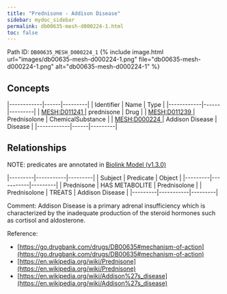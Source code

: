 ```yaml
---
title: "Prednisone - Addison Disease"
sidebar: mydoc_sidebar
permalink: db00635-mesh-d000224-1.html
toc: false 
---
```



Path ID: `DB00635_MESH_D000224_1`
{% include image.html url="images/db00635-mesh-d000224-1.png" file="db00635-mesh-d000224-1.png" alt="db00635-mesh-d000224-1" %}

## Concepts

|------------|------|---------|
| Identifier | Name | Type    |
|------------|------|---------|
| <a href="https://identifiers.org/MESH:D011241">MESH:D011241 </a> | prednisone | Drug |
| <a href="https://identifiers.org/MESH:D011239">MESH:D011239 </a> | Prednisolone | ChemicalSubstance |
| <a href="https://identifiers.org/MESH:D000224">MESH:D000224 </a> | Addison Disease | Disease |
|------------|------|---------|

## Relationships


NOTE: predicates are annotated in <a href="https://github.com/biolink/biolink-model/releases/tag/v1.3.0">Biolink Model (v1.3.0)</a>

|---------|-----------|---------|
| Subject | Predicate | Object  |
|---------|-----------|---------|
| Prednisone | HAS METABOLITE | Prednisolone |
| Prednisolone | TREATS | Addison Disease |
|---------|-----------|---------|

Comment: Addison Disease is a primary adrenal insufficiency which is characterized by the inadequate production of the steroid hormones such as cortisol and aldosterone.

Reference: 
  - [https://go.drugbank.com/drugs/DB00635#mechanism-of-action](https://go.drugbank.com/drugs/DB00635#mechanism-of-action)
  - [https://en.wikipedia.org/wiki/Prednisone](https://en.wikipedia.org/wiki/Prednisone)
  - [https://en.wikipedia.org/wiki/Addison%27s_disease](https://en.wikipedia.org/wiki/Addison%27s_disease)
